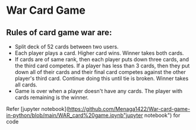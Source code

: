 # War Card Game
## Rules of card game war are:
* Split deck of 52 cards between two users.
* Each player plays a card. Higher card wins. Winner takes both cards.
* If cards are of same rank, then each player puts down three cards, and the third card competes. If a player has less than 3 cards, then they put down all of their cards and their final card competes against the other player's third card. Continue doing this until tie is broken. Winner takes all cards.
* Game is over when a player doesn't have any cards. The player with cards remaining is the winner.

Refer [jupyter notebook](https://github.com/Menaga1422/War-card-game-in-python/blob/main/WAR_card%20game.ipynb"jupyter notebook") for code
